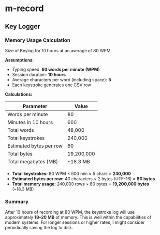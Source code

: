 


# m-record
## Key Logger

### Memory Usage Calculation

Size of Keylog for 10 hours at an average of 80 WPM

**Assumptions:**
- Typing speed: **80 words per minute (WPM)**
- Session duration: **10 hours**
- Average characters per word (including space): **5**
- Each keystroke generates one CSV row

**Calculations:**

| Parameter                | Value         |
|--------------------------|--------------|
| Words per minute         | 80           |
| Minutes in 10 hours      | 600          |
| Total words              | 48,000       |
| Total keystrokes         | 240,000      |
| Estimated bytes per row  | 80           |
| Total bytes              | 19,200,000   |
| Total megabytes (MB)     | ~18.3 MB     |

- **Total keystrokes:** 80 WPM × 600 min × 5 chars = **240,000**
- **Estimated bytes per row:** 40 characters × 2 bytes (UTF-16) = **80 bytes**
- **Total memory usage:** 240,000 rows × 80 bytes = **19,200,000 bytes** (~18.3 MB)

### Summary

After 10 hours of recording at 80 WPM, the keystroke log will use approximately **18–20 MB** of memory. 
This is well within the capabilities of modern systems. For longer sessions or higher rates, I might consider periodically saving the log to disk.
